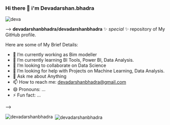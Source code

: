 ### Hi there 👋 i'm Devadarshan.bhadra

![deva](https://github.com/devadarshanbhadra/devadarshanbhadra/assets/120326821/a5dc9284-4de1-4d0e-843f-8567bb475991)


-->
**devadarshanbhadra/devadarshanbhadra** ✨ _special_ ✨ repository of My GitHub profile.

Here are some of My Brief Details:

- 🔭 I’m currently working as Bim modeller
- 🌱 I’m currently learning BI Tools, Power BI, Data Analysis.
- 👯 I’m looking to collaborate on Data Science
- 🤔 I’m looking for help with Projects on Machine Learning, Data Analysis.
- 💬 Ask me about Anything
- 📫 How to reach me: devadarshanbhadra@gmail.com
- 😄 Pronouns: ...
- ⚡ Fun fact: ...


 -->
 
<p><img align="left" src="https://github-readme-stats.vercel.app/api/top-langs?username=devadarshanbhadra&show_icons=true&locale=en&layout=compact" alt="devadarshanbhadra" /></p>

<p>&nbsp;<img align="center" src="https://github-readme-stats.vercel.app/api?username=devadarshanbhadra&show_icons=true&locale=en" alt="devadarshanbhadra" /></p>
